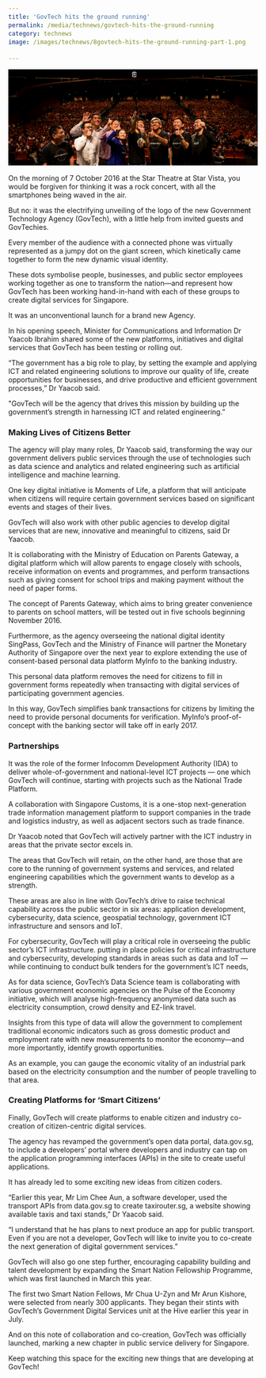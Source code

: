 ```yaml
---
title: 'GovTech hits the ground running'
permalink: /media/technews/govtech-hits-the-ground-running
category: technews
image: /images/technews/8govtech-hits-the-ground-running-part-1.png

---
```



![govtech hits the ground running](/images/technews/govtech-hits-the-ground-running-part-1.png)

On the morning of 7 October 2016 at the Star Theatre at Star Vista, you would be forgiven for thinking it was a rock concert, with all the smartphones being waved in the air.

But no: it was the electrifying unveiling of the logo of the new Government Technology Agency (GovTech), with a little help from invited guests and GovTechies.

Every member of the audience with a connected phone was virtually represented as a jumpy dot on the giant screen, which kinetically came together to form the new dynamic visual identity.

These dots symbolise people, businesses, and public sector employees working together as one to transform the nation—and represent how GovTech has been working hand-in-hand with each of these groups to create digital services for Singapore.

It was an unconventional launch for a brand new Agency.

In his opening speech, Minister for Communications and Information Dr Yaacob Ibrahim shared some of the new platforms, initiatives and digital services that GovTech has been testing or rolling out.

“The government has a big role to play, by setting the example and applying ICT and related engineering solutions to improve our quality of life, create opportunities for businesses, and drive productive and efficient government processes,” Dr Yaacob said.

"GovTech will be the agency that drives this mission by building up the government’s strength in harnessing ICT and related engineering.”

### **Making Lives of Citizens Better**
The agency will play many roles, Dr Yaacob said, transforming the way our government delivers public services through the use of technologies such as data science and analytics and related engineering such as artificial intelligence and machine learning.

One key digital initiative is Moments of Life, a platform that will anticipate when citizens will require certain government services based on significant events and stages of their lives.

GovTech will also work with other public agencies to develop digital services that are new, innovative and meaningful to citizens, said Dr Yaacob.

It is collaborating with the Ministry of Education on Parents Gateway, a digital platform which will allow parents to engage closely with schools, receive information on events and programmes, and perform transactions such as giving consent for school trips and making payment without the need of paper forms.

The concept of Parents Gateway, which aims to bring greater convenience to parents on school matters, will be tested out in five schools beginning November 2016.

Furthermore, as the agency overseeing the national digital identity SingPass, GovTech and the Ministry of Finance will partner the Monetary Authority of Singapore over the next year to explore extending the use of consent-based personal data platform MyInfo to the banking industry.

This personal data platform removes the need for citizens to fill in government forms repeatedly when transacting with digital services of participating government agencies.

In this way, GovTech simplifies bank transactions for citizens by limiting the need to provide personal documents for verification. MyInfo’s proof-of-concept with the banking sector will take off in early 2017.

### **Partnerships**
It was the role of the former Infocomm Development Authority (IDA) to deliver whole-of-government and national-level ICT projects — one which GovTech will continue, starting with projects such as the National Trade Platform. 

A collaboration with Singapore Customs, it is a one-stop next-generation trade information management platform to support companies in the trade and logistics industry, as well as adjacent sectors such as trade finance. 

Dr Yaacob noted that GovTech will actively partner with the ICT industry in areas that the private sector excels in. 

The areas that GovTech will retain, on the other hand, are those that are core to the running of government systems and services, and related engineering capabilities which the government wants to develop as a strength. 

These areas are also in line with GovTech’s drive to raise technical capability across the public sector in six areas: application development, cybersecurity, data science, geospatial technology, government ICT infrastructure and sensors and IoT. 

For cybersecurity, GovTech will play a critical role in overseeing the public sector’s ICT infrastructure. putting in place policies for critical infrastructure and cybersecurity, developing standards in areas such as data and IoT — while continuing to conduct bulk tenders for the government’s ICT needs,

As for data science, GovTech’s Data Science team is collaborating with various government economic agencies on the Pulse of the Economy initiative, which will analyse high-frequency anonymised data such as electricity consumption, crowd density and EZ-link travel.

Insights from this type of data will allow the government to complement traditional economic indicators such as gross domestic product and employment rate with new measurements to monitor the economy—and more importantly, identify growth opportunities.

As an example, you can gauge the economic vitality of an industrial park based on the electricity consumption and the number of people travelling to that area.

### **Creating Platforms for ‘Smart Citizens’**
Finally, GovTech will create platforms to enable citizen and industry co-creation of citizen-centric digital services.

The agency has revamped the government’s open data portal, data.gov.sg, to include a developers’ portal where developers and industry can tap on the application programming interfaces (APIs) in the site to create useful applications.

It has already led to some exciting new ideas from citizen coders.

“Earlier this year, Mr Lim Chee Aun, a software developer, used the transport APIs from data.gov.sg to create taxirouter.sg, a website showing available taxis and taxi stands,” Dr Yaacob said.

“I understand that he has plans to next produce an app for public transport. Even if you are not a developer, GovTech will like to invite you to co-create the next generation of digital government services.”

GovTech will also go one step further, encouraging capability building and talent development by expanding the Smart Nation Fellowship Programme, which was first launched in March this year.

The first two Smart Nation Fellows, Mr Chua U-Zyn and Mr Arun Kishore, were selected from nearly 300 applicants. They began their stints with GovTech’s Government Digital Services unit at the Hive earlier this year in July.

And on this note of collaboration and co-creation, GovTech was officially launched, marking a new chapter in public service delivery for Singapore.

Keep watching this space for the exciting new things that are developing at GovTech!

